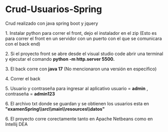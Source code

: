 # Crud-Usuarios-Spring
Crud realizado con java spring boot y jquery

1\. Instalar python para correr el front, dejo el instalador en el zip (Esto es para correr el front en un servidor con un puerto con el que se comunicara con el back end)

2\. Si el proyecto front se abre desde el visual studio code abrir una terminal y ejecutar el comando **python -m http.server 5500.**

3\. El back corre con **java 17** (No mencionaron una versión en especifico)

4\. Correr el back

5\. Usuario y contraseña para ingresar al aplicativo usuario = **admin** , contraseña = **admin123**

6\. El archivo txt donde se guardan y se obtienen los usuarios esta en **"examenSpring\\\\src\\\\main\\\\resources\\\\datos"**

6\. El proyecto corre corectamente tanto en Apache Netbeans como en Intellij DEA
